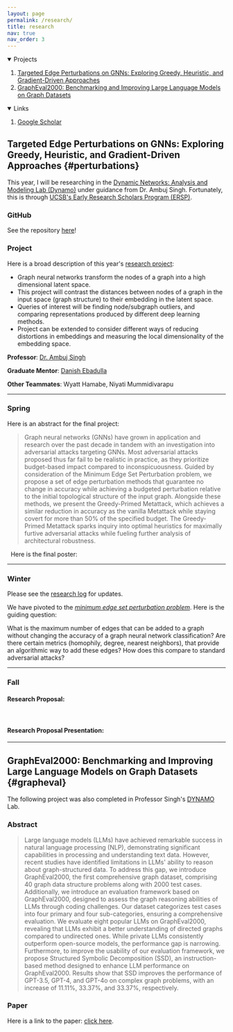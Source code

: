 ```yaml
---
layout: page
permalink: /research/
title: research
nav: true
nav_order: 3
---
```

<details open="open">
  <summary>Projects</summary>
  <ol>
    <li>
      <a href="#perturbations">Targeted Edge Perturbations on GNNs: Exploring Greedy, Heuristic, and Gradient-Driven Approaches</a>
    </li>
    <li>
      <a href="#grapheval">GraphEval2000: Benchmarking and Improving Large Language Models on Graph Datasets</a>
    </li>
  </ol>
</details>
<details open="open">
  <summary>Links</summary>
    <ol>
        <li>
            <a href="https://scholar.google.com/citations?user=ZmVqkdsAAAAJ&hl=en">Google Scholar</a>
        </li>
    </ol>
</details>

<!-- PERTURBATIONS -->
## Targeted Edge Perturbations on GNNs: Exploring Greedy, Heuristic, and Gradient-Driven Approaches {#perturbations}
This year, I will be researching in the [Dynamic Networks: Analysis and Modeling Lab (Dynamo)](https://dynamo.cs.ucsb.edu/) under guidance from Dr. Ambuj Singh. 
Fortunately, this is through [UCSB's Early Research Scholars Program (ERSP)](https://ersp.cs.ucsb.edu/home).

### GitHub
See the repository [here](https://github.com/wrcorcoran/querying-graphs)!

### Project
Here is a broad description of this year's [research project](https://ersp.cs.ucsb.edu/2023-2024-projects/group-6-2023-2024):
- Graph neural networks transform the nodes of a graph into a high dimensional latent space.
- This project will contrast the distances between nodes of a graph in the input space (graph structure) to their embedding in the latent space.
- Queries of interest will be finding node/subgraph outliers, and comparing representations produced by different deep learning methods.
- Project can be extended to consider different ways of reducing distortions in embeddings and measuring the local dimensionality of the embedding space.

**Professor**: [Dr. Ambuj Singh](https://sites.cs.ucsb.edu/~ambuj/)

**Graduate Mentor**: [Danish Ebadulla](https://scholar.google.com/citations?user=LNzVTfcAAAAJ&hl=en)

**Other Teammates**: Wyatt Hamabe, Niyati Mummidivarapu

---
### Spring
Here is an abstract for the final project:
> Graph neural networks (GNNs) have grown in application and research over the past decade in tandem with an investigation into adversarial attacks targeting GNNs. Most adversarial attacks proposed thus far fail to be realistic in practice, as they prioritize budget-based impact compared to inconspicuousness. Guided by consideration of the Minimum Edge Set Perturbation problem, we propose a set of edge perturbation methods that guarantee no change in accuracy while achieving a budgeted perturbation relative to the initial topological structure of the input graph. Alongside these methods, we present the Greedy-Primed Metattack, which achieves a similar reduction in accuracy as the vanilla Metattack while staying covert for more than 50% of the specified budget. The Greedy-Primed Metattack sparks inquiry into optimal heuristics for maximally furtive adversarial attacks while fueling further analysis of architectural robustness.

&nbsp;
Here is the final poster:
<object data="../assets/pdf/ERSP_Presentation.pdf" width="100%" height="650" type="application/pdf"></object>

---
### Winter

Please see the [research log](https://github.com/wrcorcoran/2324_TeamSingh_ERSP) for updates.

We have pivoted to the [*minimum edge set perturbation problem*](https://github.com/wrcorcoran/minimum-edge-set-perturbation). Here is the guiding question:

What is the maximum number of edges that can be added to a graph without changing the accuracy of a graph neural network classification? Are there certain metrics (homophily, degree, nearest neighbors), that provide an algorithmic way to add these edges? How does this compare to standard adversarial attacks?

---
### Fall

#### Research Proposal:
<object data="../assets/pdf/SinghProjectProposal-Final-Final.pdf" width="100%" height="1000" type='application/pdf'></object>

&nbsp;

#### Research Proposal Presentation:
<object data="../assets/pdf/FINALSLIDES_TEAMSINGH.pdf" width="100%" height="1000" type='application/pdf'></object>

---
<!-- GRAPHEVAL -->
## GraphEval2000: Benchmarking and Improving Large Language Models on Graph Datasets {#grapheval}
The following project was also completed in Professor Singh's [DYNAMO](https://dynamo.cs.ucsb.edu/) Lab.
### Abstract
>Large language models (LLMs) have achieved remarkable success in natural language processing (NLP), demonstrating significant capabilities in processing and understanding text data. However, recent studies have identified limitations in LLMs' ability to reason about graph-structured data. To address this gap, we introduce GraphEval2000, the first comprehensive graph dataset, comprising 40 graph data structure problems along with 2000 test cases. Additionally, we introduce an evaluation framework based on GraphEval2000, designed to assess the graph reasoning abilities of LLMs through coding challenges. Our dataset categorizes test cases into four primary and four sub-categories, ensuring a comprehensive evaluation. We evaluate eight popular LLMs on GraphEval2000, revealing that LLMs exhibit a better understanding of directed graphs compared to undirected ones. While private LLMs consistently outperform open-source models, the performance gap is narrowing. Furthermore, to improve the usability of our evaluation framework, we propose Structured Symbolic Decomposition (SSD), an instruction-based method designed to enhance LLM performance on GraphEval2000. Results show that SSD improves the performance of GPT-3.5, GPT-4, and GPT-4o on complex graph problems, with an increase of 11.11%, 33.37%, and 33.37%, respectively.

### Paper
Here is a link to the paper: [click here](https://arxiv.org/abs/2406.16176).